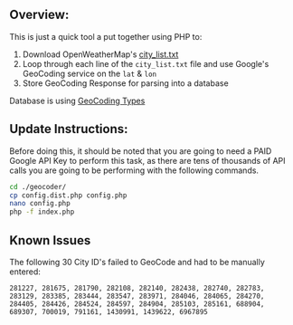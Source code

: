 Overview:
---

This is just a quick tool a put together using PHP to:

1. Download OpenWeatherMap's [city_list.txt](http://openweathermap.org/help/city_list.txt)
2. Loop through each line of the `city_list.txt` file and use Google's GeoCoding service on the `lat` & `lon`
3. Store GeoCoding Response for parsing into a database

Database is using [GeoCoding Types](https://developers.google.com/maps/documentation/geocoding/intro#Types)

Update Instructions:
---

Before doing this, it should be noted that you are going to need a PAID Google API Key to perform this task, as there are tens of thousands of API calls you are going to be performing with the following commands.

```bash
cd ./geocoder/
cp config.dist.php config.php
nano config.php
php -f index.php
```

Known Issues
---

The following 30 City ID's failed to GeoCode and had to be manually entered:

```
281227, 281675, 281790, 282108, 282140, 282438, 282740, 282783, 283129, 283385, 283444, 283547, 283971, 284046, 284065, 284270, 284405, 284426, 284524, 284597, 284904, 285103, 285161, 688904, 689307, 700019, 791161, 1430991, 1439622, 6967895
```
